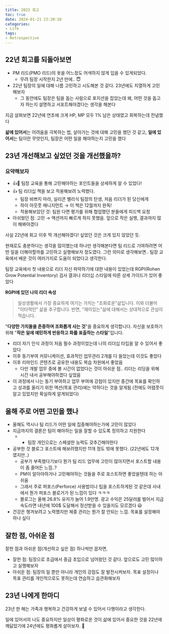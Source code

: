 ```yaml
---
title: 2023 회고
toc: true
date: 2024-01-21 23:20:10
categories:
- Life
tags:
- Retrospective
---
```


## 22년 회고를 되돌아보면

- PM 리드(PMO 리드)의 옷을 어느정도 어색하지 않게 입을 수 있게되었다.
    - 무려 팀장 시작한지 2년 만에.. 😇
- 22년 팀장의 일에 대해 나름 고민하고 시도해본 것 같다. 23년에도 치열하게 고민해보자
    - 그 동안에도 팀장은 팀을 돕는 사람으로 포지션을 잡았는데 왜, 어떤 것을 돕고자 하는지 설명하고 서포트해야겠다는 생각을 해본다

지금 살펴보면 22년에 연초에 크게 HP, MP 모두 1% 남은 상태였고 회복하는데 전념했다

**삶에 있어서**는 어려움을 극복하는 법, 살아가는 것에 대해 고민을 했던 것 같고,
**일에 있어서**는 팀이란 무엇인지, 팀장은 어떤 일을 해야하는지 고민을 했다

## 23년 개선해보고 싶었던 것을 개선했을까?

### 요약해보자

- 👍💪 팀장 교육을 통해 고민해야하는 포인트들을 상세하게 알 수 있었다!
- 👍 팀 리더십 책을 보고 적용해보려 노력했다.
    - 팀장 바쁘지 마라, 실리콘 밸리식 팀장의 탄생, 처음 리더가 된 당신에게
    - 하이 아웃풋 매니지먼트 → 이 책은 12월까지 완독!
    - 적용해보았던 것: 팀원 다면 평가를 위해 협업했던 분들에게 피드백 요청
- 아쉬웠던 점: 고민 → 액션까지 빠르게 하지 못했음. 앞으로 작은 실행, 결과까지 많이 해봐야겠다

사실 22년에 회고 이후 딱 개선해야겠다! 싶었던 것은 크게 있지 않았던 듯.

현재로도 충분하다는 생각을 많이했는데 하나만 생각해본다면 팀 리드로 기여하려면 어떤 일을 더해야할까를 고민하고 실행해보자 정도였다.
그런 의미로 생각해보면.. 팀장 교육에서 배운 것이 여러가지로 도움이 되었다고 생각한다.

팀장 교육에서 첫 내용으로 리더 자신 파악하기에 대한 내용이 있었는데 RGPI(Rohen Grow Potential Inventory) 검사 결과나 리더십 스타일에 따른 상세 가이드가 있어 좋았다

**RGPI에 있던 나의 리더 속성**

> 일상생활에서 가장 중요하게 여기는 가치는 "조화로운"삶입니다.
> 이와 더불어 "이타적인" 삶을 추구합니다.
> 반면, "재미있는"삶에 대해서는 상대적으로 관심이 적습니다.

"**다양한 가치들을 존중하며 조화롭게 사는 것**"을 중요하게 생각합니다.
자신을 보호하기 위해 "**작은 일에 예민하게 반응하고 화를 표출하는 스타일**"입니다.

- 리더 자기 인식 과정이 처음 필수 과정이었는데 나의 리더십 타입을 알 수 있어서 좋았다
- 이후 동기부여 커뮤니케이션, 효과적인 업무관리 2개를 다 들었는데 이것도 좋았다
- 이후 리마인드 콘텐츠로 공유한 내용도 복습 차원에서 좋았음
    - 다만 개발 업무 중에 볼 시간이 없었다는 것이 아쉬운 점.. 리더는 리딩을 위해 시간 내서 공부해야하겠다 싶었음
- 이 과정에서 나는 동기 부여하고 업무 부여에 강점이 있지만 중간에 목표를 확인하고 성과를 올리기 위한 액션(목표 관리)에는 약하다는 것을 알게됨
(전에도 어렴풋이 알고 있었지만 확실하게 알게되었다)

## 올해 주로 어떤 고민을 했나

- 올해도 역시나 팀 리드가 어떤 일에 집중해야하는가에 고민이 많았다
- 지금까지의 결론은 팀이 해야하는 일을 잘할 수 있도록 정의하고 지원한다
  - + 팀장 개인으로는 스페셜한 능력도 갖추긴해야한다
- 공부한 것 블로그 포스트에 해보려했지만 11개 정도 밖에 못했다. (22년에도 12개 였지만..)
  - 공부가 부족했다기보다 뭔가 팀 리드 업무에 고민이 많아지면서 포스트할 내용이 좀 줄어든 느낌..?
  - PM이 알아야하거나 고민해야하는 것들을 주로 포스트하면 좋았을텐데 하는 아쉬움 
  - 그래서 주로 퍼포스(Perforce) 사용법이나 팁을 포스트하게된 것 같은데 사내에서 뭔가 퍼포스 블로거가 된 느낌이 있다 ㅋㅋㅋ
  - 블로그는 올해 26.8% 유저가 늘어 1.9만명. 광고 수익은 25달러를 벌어서 지금 속도라면 내년에 100$ 도달해서 정산받을 수 있을지도 모르겠다 😃
- 건강은 챙겨보려고 노력했지만 체중 관리는 뭔가 잘 안되는 느낌. 목표를 설정해야하나 싶다

## 잘한 점, 아쉬운 점

잘한 점과 아쉬운 점(개선하고 싶은 점) 하나씩만 꼽자면,

- 잘한 점: 팀장으로 초급에서 중급 초입으로 넘어왔던 것 같다. 앞으로도 고민 많이하고 실행해보자
- 아쉬운 점: 팀장의 일 뿐만 아니라 개인의 강점도 잘 발전시켜보자. 목표 설정이나 목표 관리를 개인적으로도 못하는데 연습하고 습관화해보자

## 23년 나에게 한마디

23년 한 해는 가족과 행복하고 건강하게 보낼 수 있어서 다행이라고 생각한다.

일에 있어서의 나도 중요하지만 일상이 평화로운 것이 삶에 있어서 중요한 것을 22년에 깨닳았기에 24년에도 평화롭게 살아보자. 🙏

